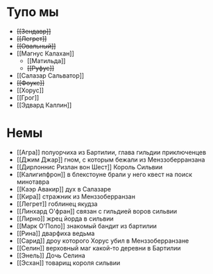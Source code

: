 # Тупо мы
- ~~[[Зендавр]]~~
- ~~[[Легрет]]~~
- ~~[[Овальный]]~~
- [[Магнус Калахан]]
	- [[Матильда]]
	- ~~[[Руфус]]~~
- [[Салазар Сальватор]]
- ~~[[Фоукс]]~~
- [[Хорус]]
- [[Грог]]
- [[Эдвард Каллин]]
# Немы
- [[Агра]] полуорчиха из Бартилии, глава гильдии приключенцев
- [[Джим Джар]] гном, с которым бежали из Менззоберранзана
- [[Дирлоннис Ризлан вон Шест]] Король Сильвии
- [[Калигипфрон]] в блекстоуне брали у него квест на поиск минотавра
- [[Каэр Авакир]] дух в Салазаре
- [[Кира]] стражник из Менззоберранзан
- [[Легрет]] гоблинец якудза
- [[Линхард О'фран]] связан с гильдией воров сильвии
- [[Лирно]] жрец йорда в сильвии
- [[Марк О'Поло]] знакомый бандит из бартилии
- [[Рина]] дварфиха ведьма
- [[Сарид]] дроу которого Хорус убил  в Менззоберранзане
- [[Селин]] верховный маг какой-то деревни в Бартилии
- [[Энель]] Дочь Селина
- [[Эсхан]] товарищ короля сильвии
